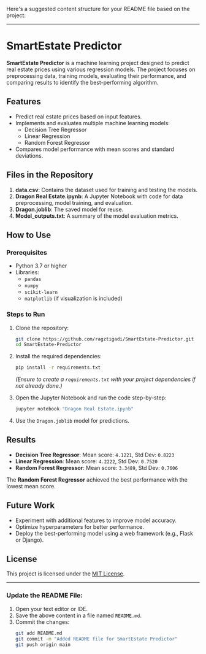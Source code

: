 Here's a suggested content structure for your README file based on the project:

---

# SmartEstate Predictor

**SmartEstate Predictor** is a machine learning project designed to predict real estate prices using various regression models. The project focuses on preprocessing data, training models, evaluating their performance, and comparing results to identify the best-performing algorithm.

## Features
- Predict real estate prices based on input features.
- Implements and evaluates multiple machine learning models:
  - Decision Tree Regressor
  - Linear Regression
  - Random Forest Regressor
- Compares model performance with mean scores and standard deviations.

## Files in the Repository
1. **data.csv**: Contains the dataset used for training and testing the models.
2. **Dragon Real Estate.ipynb**: A Jupyter Notebook with code for data preprocessing, model training, and evaluation.
3. **Dragon.joblib**: The saved model for reuse.
4. **Model_outputs.txt**: A summary of the model evaluation metrics.

## How to Use
### Prerequisites
- Python 3.7 or higher
- Libraries:
  - `pandas`
  - `numpy`
  - `scikit-learn`
  - `matplotlib` (if visualization is included)

### Steps to Run
1. Clone the repository:
   ```bash
   git clone https://github.com/ragztigadi/SmartEstate-Predictor.git
   cd SmartEstate-Predictor
   ```
2. Install the required dependencies:
   ```bash
   pip install -r requirements.txt
   ```
   *(Ensure to create a `requirements.txt` with your project dependencies if not already done.)*

3. Open the Jupyter Notebook and run the code step-by-step:
   ```bash
   jupyter notebook "Dragon Real Estate.ipynb"
   ```

4. Use the `Dragon.joblib` model for predictions.

## Results
- **Decision Tree Regressor**: Mean score: `4.1221`, Std Dev: `0.8223`
- **Linear Regression**: Mean score: `4.2222`, Std Dev: `0.7520`
- **Random Forest Regressor**: Mean score: `3.3489`, Std Dev: `0.7606`

The **Random Forest Regressor** achieved the best performance with the lowest mean score.

## Future Work
- Experiment with additional features to improve model accuracy.
- Optimize hyperparameters for better performance.
- Deploy the best-performing model using a web framework (e.g., Flask or Django).

## License
This project is licensed under the [MIT License](LICENSE).

---

### Update the README File:
1. Open your text editor or IDE.
2. Save the above content in a file named `README.md`.
3. Commit the changes:
   ```bash
   git add README.md
   git commit -m "Added README file for SmartEstate Predictor"
   git push origin main
   ```

